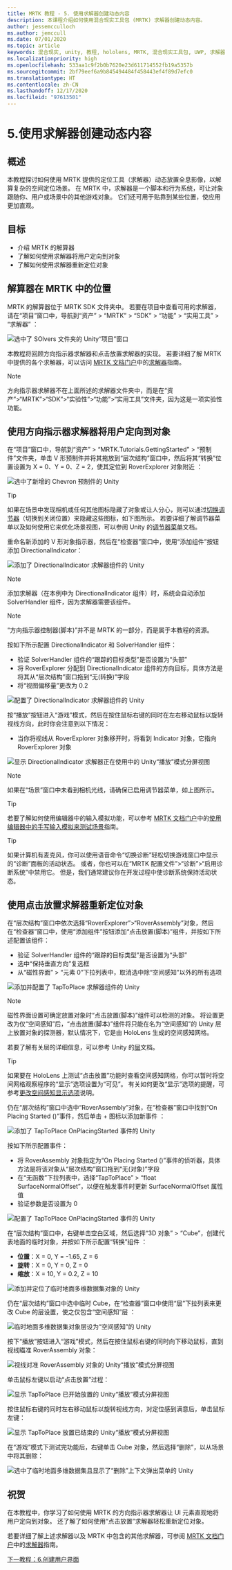 ```yaml
---
title: MRTK 教程 - 5. 使用求解器创建动态内容
description: 本课程介绍如何使用混合现实工具包 (MRTK) 求解器创建动态内容。
author: jessemcculloch
ms.author: jemccull
ms.date: 07/01/2020
ms.topic: article
keywords: 混合现实, unity, 教程, hololens, MRTK, 混合现实工具包, UWP, 求解器
ms.localizationpriority: high
ms.openlocfilehash: 533aa1c9f2b0b7620e23d611714552fb19a5357b
ms.sourcegitcommit: 2bf79eef6a9b845494484f458443ef4f89d7efc0
ms.translationtype: HT
ms.contentlocale: zh-CN
ms.lasthandoff: 12/17/2020
ms.locfileid: "97613501"
---
```

# <a name="5-creating-dynamic-content-using-solvers"></a>5.使用求解器创建动态内容

## <a name="overview"></a>概述

本教程探讨如何使用 MRTK 提供的定位工具（求解器）动态放置全息影像，以解算复杂的空间定位场景。 在 MRTK 中，求解器是一个脚本和行为系统，可让对象跟随你、用户或场景中的其他游戏对象。 它们还可用于贴靠到某些位置，使应用更加直观。

## <a name="objectives"></a>目标

* 介绍 MRTK 的解算器
* 了解如何使用求解器将用户定向到对象
* 了解如何使用求解器重新定位对象

## <a name="location-of-solvers-in-the-mrtk"></a>解算器在 MRTK 中的位置

 MRTK 的解算器位于 MRTK SDK 文件夹中。 若要在项目中查看可用的求解器，请在“项目”窗口中，导航到“资产” > “MRTK” > “SDK” > “功能” > “实用工具” > “求解器”     ：

![选中了 SOlvers 文件夹的 Unity“项目”窗口](images/mr-learning-base/base-05-section1-step1-1.png)

本教程将回顾方向指示器求解器和点击放置求解器的实现。 若要详细了解 MRTK 中提供的各个求解器，可以访问 [MRTK 文档门户](https://microsoft.github.io/MixedRealityToolkit-Unity/README.html)中的[求解器](https://microsoft.github.io/MixedRealityToolkit-Unity/Documentation/README_Solver.html)指南。

> [!NOTE]
> 方向指示器求解器不在上面所述的求解器文件夹中，而是在“资产”>“MRTK”>“SDK”>“实验性”>“功能”>“实用工具”文件夹，因为这是一项实验性功能。

## <a name="using-the-directional-indicator-solver-to-direct-the-user-to-objects"></a>使用方向指示器求解器将用户定向到对象

在“项目”窗口中，导航到“资产” > “MRTK.Tutorials.GettingStarted” > “预制件”文件夹，单击 V 形预制件并将其拖放到“层次结构”窗口中，然后将其“转换”位置设置为 X = 0、Y = 0、Z = 2，使其定位到 RoverExplorer 对象附近    ：

![选中了新增的 Chevron 预制件的 Unity](images/mr-learning-base/base-05-section2-step1-1.png)

> [!TIP]
> 如果在场景中发现相机或任何其他图标隐藏了对象或让人分心，则可以通过<a href="https://docs.unity3d.com/2019.1/Documentation/Manual/GizmosMenu.html" target="_blank">切换调节器</a>（切换到关闭位置）来隐藏这些图标，如下图所示。 若要详细了解调节器菜单以及如何使用它来优化场景视图，可以参阅 Unity 的<a href="https://docs.unity3d.com/Manual/GizmosMenu.html" target="_blank">调节器菜单</a>文档。

重命名新添加的 V 形对象指示器，然后在“检查器”窗口中，使用“添加组件”按钮添加 DirectionalIndicator：  

![添加了 DirectionalIndicator 求解器组件的 Unity](images/mr-learning-base/base-05-section2-step1-2.png)

> [!NOTE]
> 添加求解器（在本例中为 DirectionalIndicator 组件）时，系统会自动添加 SolverHandler 组件，因为求解器需要该组件。

> [!NOTE]
> “方向指示器控制器(脚本)”并不是 MRTK 的一部分，而是属于本教程的资源。

按如下所示配置 DirectionalIndicator 和 SolverHandler 组件：

* 验证 SolverHandler 组件的“跟踪的目标类型”是否设置为“头部”  
* 将 RoverExplorer 分配到 DirectionalIndicator 组件的方向目标，具体方法是将其从“层次结构”窗口拖到“无(转换)”字段   
* 将“视图偏移量”更改为 0.2

![配置了 DirectionalIndicator 求解器组件的 Unity](images/mr-learning-base/base-05-section2-step1-3.png)

按“播放”按钮进入“游戏”模式，然后在按住鼠标右键的同时在左右移动鼠标以旋转视线方向，此时你会注意到以下情况：

* 当你将视线从 RoverExplorer 对象移开时，将看到 Indicator 对象，它指向 RoverExplorer 对象

![显示 DirectionalIndicator 求解器正在使用中的 Unity“播放”模式分屏视图](images/mr-learning-base/base-05-section2-step1-4.png)

> [!NOTE]
> 如果在“场景”窗口中未看到相机光线，请确保已启用调节器菜单，如上图所示。

> [!TIP]
> 若要了解如何使用编辑器中的输入模拟功能，可以参考 [MRTK 文档门户](https://microsoft.github.io/MixedRealityToolkit-Unity/README.html)中的[使用编辑器中的手写输入模拟来测试场景](https://microsoft.github.io/MixedRealityToolkit-Unity/Documentation/GettingStartedWithTheMRTK.html#using-the-in-editor-hand-input-simulation-to-test-a-scene)指南。

> [!TIP]
> 如果计算机有麦克风，你可以使用语音命令“切换诊断”轻松切换游戏窗口中显示的“诊断”面板的活动状态。 或者，你也可以在“MRTK 配置文件”>“诊断”>“启用诊断系统”中禁用它。 但是，我们通常建议你在开发过程中使诊断系统保持活动状态。

## <a name="using-the-tap-to-place-solver-to-reposition-objects"></a>使用点击放置求解器重新定位对象

在“层次结构”窗口中依次选择“RoverExplorer”>“RoverAssembly”对象，然后在“检查器”窗口中，使用“添加组件”按钮添加“点击放置(脚本)”组件，并按如下所述配置该组件：  

* 验证 SolverHandler 组件的“跟踪的目标类型”是否设置为“头部”  
* 选中“保持垂直方向”复选框
* 从“磁性界面” > “元素 0”下拉列表中，取消选中除“空间感知”以外的所有选项  

![添加并配置了 TapToPlace 求解器组件的 Unity](images/mr-learning-base/base-05-section3-step1-1.png)

> [!NOTE]
> 磁性界面设置可确定放置对象时“点击放置(脚本)”组件可以检测的对象。 将设置更改为仅“空间感知”后，“点击放置(脚本)”组件将只能在名为“空间感知”的 Unity 层上放置对象的探测器，默认情况下，它是由 HoloLens 生成的空间感知网格。
>
>若要了解有关层的详细信息，可以参考 Unity 的<a href="https://docs.unity3d.com/Manual/Layers.html" target="_blank">层</a>文档。

> [!TIP]
> 如果要在 HoloLens 上测试“点击放置”功能时查看空间感知网格，你可以暂时将空间网格观察程序的“显示”选项设置为“可见”。 有关如何更改“显示”选项的提醒，可参考[更改空间感知显示选项](mr-learning-base-03.md#changing-the-spatial-awareness-display-option)说明。

仍在“层次结构”窗口中选中“RoverAssembly”对象，在“检查器”窗口中找到“On Placing Started ()”事件，然后单击 + 图标以添加新事件 ：

![添加了 TapToPlace OnPlacingStarted 事件的 Unity](images/mr-learning-base/base-05-section3-step1-2.png)

按如下所示配置事件：

* 将 RoverAssembly 对象指定为“On Placing Started ()”事件的侦听器，具体方法是将该对象从“层次结构”窗口拖到“无(对象)”字段 
* 在“无函数”下拉列表中，选择“TapToPlace” > “float SurfaceNormalOffset”，以便在触发事件时更新 SurfaceNormalOffset 属性值  
* 验证参数是否设置为 0

![配置了 TapToPlace OnPlacingStarted 事件的 Unity](images/mr-learning-base/base-05-section3-step1-3.png)

在“层次结构”窗口中，右键单击空白区域，然后选择“3D 对象” > “Cube”，创建代表地面的临时对象，并按如下所示配置“转换”组件  ：

* **位置**：X = 0, Y = -1.65, Z = 6
* **旋转**：X = 0, Y = 0, Z = 0
* **缩放**：X = 10, Y = 0.2, Z = 10

![添加并定位了临时地面多维数据集对象的 Unity](images/mr-learning-base/base-05-section3-step1-4.png)

仍在“层次结构”窗口中选中临时 Cube，在“检查器”窗口中使用“层”下拉列表来更改 Cube 的层设置，使之仅包含“空间感知”层 ：

![临时地面多维数据集对象层设为“空间感知”的 Unity](images/mr-learning-base/base-05-section3-step1-5.png)

按下“播放”按钮进入“游戏”模式，然后在按住鼠标右键的同时向下移动鼠标，直到视线瞄准 RoverAssembly 对象：

![视线对准 RoverAssembly 对象的 Unity“播放”模式分屏视图](images/mr-learning-base/base-05-section3-step1-6.png)

单击鼠标左键以启动“点击放置”过程：

![显示 TapToPlace 已开始放置的 Unity“播放”模式分屏视图](images/mr-learning-base/base-05-section3-step1-7.png)

按住鼠标右键的同时左右移动鼠标以旋转视线方向，对定位感到满意后，单击鼠标左键：

![显示 TapToPlace 放置已结束的 Unity“播放”模式分屏视图](images/mr-learning-base/base-05-section3-step1-8.png)

在“游戏”模式下测试完功能后，右键单击 Cube 对象，然后选择“删除”，以从场景中将其删除：

![选中了临时地面多维数据集且显示了“删除”上下文弹出菜单的 Unity](images/mr-learning-base/base-05-section3-step1-9.png)

## <a name="congratulations"></a>祝贺

在本教程中，你学习了如何使用 MRTK 的方向指示器求解器让 UI 元素直观地将用户定向到对象。 还了解了如何使用“点击放置”求解器轻松重新定位对象。

若要详细了解上述求解器以及 MRTK 中包含的其他求解器，可参阅 [MRTK 文档门户](https://microsoft.github.io/MixedRealityToolkit-Unity/README.html)中的[求解器](https://microsoft.github.io/MixedRealityToolkit-Unity/Documentation/README_Solver.html)指南。

[下一教程：6.创建用户界面](mr-learning-base-06.md)